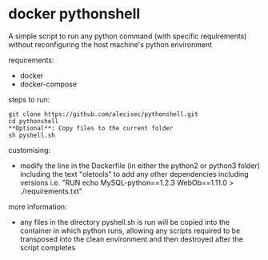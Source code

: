 # docker pythonshell

A simple script to run any python command (with specific requirements) without reconfiguring the host machine's python environment

requirements:

* docker
* docker-compose

steps to run:

    git clone https://github.com/alecisec/pythonshell.git
    cd pythonshell
    **Optional**: Copy files to the current folder
    sh pyshell.sh

customising:

* modify the line in the Dockerfile (in either the python2 or python3 folder) including the text "oletools" to add any other dependencies including versions i.e. "RUN echo MySQL-python==1.2.3 WebOb==1.11.0 > ./requirements.txt" 

more information:

* any files in the directory pyshell.sh is run will be copied into the container in which python runs, allowing any scripts required to be transposed into the clean environment and then destroyed after the script completes
